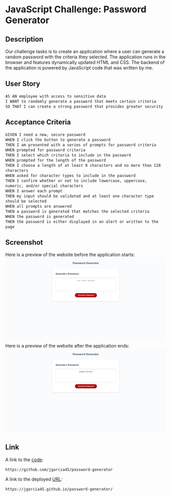 # JavaScript Challenge: Password Generator

## Description
Our challenge tasks is to create an application where a user can generate a random password with the criteria they selected. The application runs in the browser and features dynamically updated HTML and CSS. The backend of the application is powered by JavaScript code that was written by me.

## User Story

```
AS AN employee with access to sensitive data
I WANT to randomly generate a password that meets certain criteria
SO THAT I can create a strong password that provides greater security
```

## Acceptance Criteria
```
GIVEN I need a new, secure password
WHEN I click the button to generate a password
THEN I am presented with a series of prompts for password criteria
WHEN prompted for password criteria
THEN I select which criteria to include in the password
WHEN prompted for the length of the password
THEN I choose a length of at least 8 characters and no more than 128 characters
WHEN asked for character types to include in the password
THEN I confirm whether or not to include lowercase, uppercase, numeric, and/or special characters
WHEN I answer each prompt
THEN my input should be validated and at least one character type should be selected
WHEN all prompts are answered
THEN a password is generated that matches the selected criteria
WHEN the password is generated
THEN the password is either displayed in an alert or written to the page
```

## Screenshot
Here is a preview of the website before the application starts: ![Password Generator Start](./assets/images/before.png)
Here is a preview of the website after the application ends: ![Password Generator End](./assets/images/after.png)

## Link

A link to the [code](https://github.com/jgarcia45/password-generator):
```
https://github.com/jgarcia45/password-generator
```

A link to the deployed [URL](https://jgarcia45.github.io/password-generator/):
```
https://jgarcia45.github.io/password-generator/
```